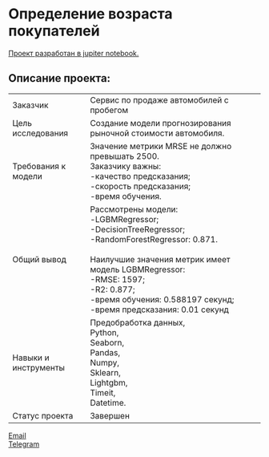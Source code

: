 # Определение возраста покупателей

[Проект разработан в jupiter notebook.](https://github.com/data-analyst-mr/data_science_projects/blob/main/cost_cars/coast_cars.ipynb)<br/>

## Описание проекта:
|   |  |
|---------------|-------------------|
|Заказчик | Cервис по продаже автомобилей с пробегом|
|Цель исследования| Создание модели прогнозирования рыночной стоимости автомобиля.|
|Требования к модели|Значение метрики MRSE не должно превышать 2500.<br/>Заказчику важны:<br/>-качество предсказания;<br/>-скорость предсказания;<br/>-время обучения.|
|Общий вывод|Рассмотрены модели:<br/>-LGBMRegressor;<br/>-DecisionTreeRegressor;<br/>-RandomForestRegressor: 0.871.<br/><br/>Наилучшие значения метрик имеет модель LGBMRegressor:<br/>-RMSE: 1597;<br/>-R2: 0.877;<br/>-время обучения: 0.588197 секунд;<br/>-время предсказания: 0.01 секунд|
|Навыки и инструменты|Предобработка данных,<br/>Python,<br/>Seaborn,<br/>Pandas,<br/>Numpy,<br/>Sklearn,<br/>Lightgbm,<br/>Timeit,<br/>Datetime.|
|Статус проекта| Завершен|


[Email](mailto:mikhail-shestakov-2022@bk.ru)<br/>
[Telegram](https://t.me/mshestakov1)
